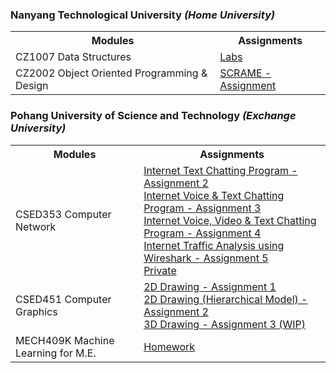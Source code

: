 ### Nanyang Technological University _(Home University)_
<table>
  <tr>
     <th>Modules</th>
     <th>Assignments</th>
  </tr>
  <tr>
    <td>CZ1007 Data Structures </td>
    <td>
      <a href="https://github.com/jermsinarocket/DataStructures">Labs</a>
    </td>
  </tr>
  <tr>
    <td>CZ2002 Object Oriented Programming & Design</td>
    <td>
      <a href="https://github.com/jermsinarocket/OODP_Assignment">SCRAME - Assignment</a>
    </td>  
  </tr>
</table>

### Pohang University of Science and Technology _(Exchange University)_

<table>
  <tr>
     <th>Modules</th>
     <th>Assignments</th>
  </tr>
  <tr>
    <td>CSED353 Computer Network </td>
    <td>
      <a href="https://github.com/jermsinarocket/ComputerNetwork_Assignment2">Internet Text Chatting Program - Assignment 2</a>
      <br/>
      <a href="https://github.com/jermsinarocket/ComputerNetwork_Assignment3">Internet Voice & Text Chatting Program - Assignment 3</a>
      <br/>
      <a href="https://github.com/jermsinarocket/ComputerNetwork_Assignment4">Internet Voice, Video & Text Chatting Program - Assignment 4</a>
      <br/>
      <a href="https://github.com/jermsinarocket/ComputerNetwork_Assignment5">Internet Traffic Analysis using Wireshark - Assignment 5</a>
      <br/>
      <a href="https://github.com/jermsinarocket/ComputerNetwork_Assignment6">Private</a>
    </td>
  </tr>
  <tr>
    <td>CSED451 Computer Graphics </td>
    <td>
      <a href="https://github.com/jermsinarocket/ComputerGraphics_Assignment1">2D Drawing - Assignment 1</a>
      <br/>
      <a href="https://github.com/jermsinarocket/ComputerGraphics_Assignment2">2D Drawing (Hierarchical Model) - Assignment 2</a>
      <br/>
      <a href="https://github.com/jermsinarocket/ComputerGraphics_Assignment3">3D Drawing - Assignment 3 (WIP)</a>
    </td>  
  </tr>
    <tr>
    <td>MECH409K Machine Learning for M.E. </td>
    <td>
      <a href="https://github.com/jermsinarocket/MachineLearning_HW">Homework</a>
    </td>  
  </tr>
</table>
